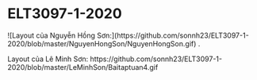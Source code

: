 # ELT3097-1-2020
<p> ![Layout của Nguyễn Hồng Sơn:](https://github.com/sonnh23/ELT3097-1-2020/blob/master/NguyenHongSon/NguyenHongSon.gif) .</p>
Layout của Lê Minh Sơn: https://github.com/sonnh23/ELT3097-1-2020/blob/master/LeMinhSon/Baitaptuan4.gif
